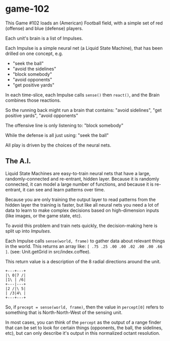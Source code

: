 # game-102

This Game #102 loads an (American) Football field, with a simple set of red (offense) and blue (defense) players.

Each unit's brain is a list of Impulses.

Each Impulse is a simple neural net (a Liquid State Machine), that has been drilled on one concept, e.g.

  * "seek the ball"
  * "avoid the sidelines"
  * "block somebody"
  * "avoid opponents"
  * "get positive yards"

In each time-slice, each Impulse calls `sense()` then `react()`, and the Brain combines those reactions.

So the running back might run a brain that contains: "avoid sidelines", "get positive yards", "avoid opponents"

The offensive line is only listening to: "block somebody"

While the defense is all just using: "seek the ball"

All play is driven by the choices of the neural nets.

The A.I.
--------

Liquid State Machines are easy-to-train neural nets that have a large, randomly-connected and re-entrant, hidden layer. Because it is randomly connected, it can model a large number of functions, and because it is re-entrant, it can see and learn patterns over time.

Because you are only training the output layer to read patterns from the hidden layer the training is faster, but like all neural nets you need a lot of data to learn to make complex decisions based on high-dimension inputs (like images, or the game state, etc).

To avoid this problem and train nets quickly, the decision-making here is split up into *Impulses*.

Each Impulse calls `sense(world, frame)` to gather data about relevant things in the world. This returns an array like: `[ .75 .25 .00 .00 .02 .00 .00 .66 ]`. (see: Unit.getGrid in src/index.coffee).

This return value is a description of the 8 radial directions around the unit.


    +---+---+
    |\ 0|7 /|
    |1\ | /6|
    +---|---+
    |2 /|\ 5|
    | /3|4\ |
    +---+---+

So, if `precept = sense(world, frame)`, then the value in `percept[0]` refers to something that is North-North-West of the sensing unit.

In most cases, you can think of the `percept` as the output of a range finder that can be set to look for certain things (opponents, the ball, the sidelines, etc), but can only describe it's output in this normalized octant resolution.


